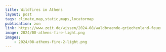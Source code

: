 ```yaml
---
title: Wildfires in Athens
layout: post
tags: climate,map,static,maps,locatormap
publication: zon
link: https://www.zeit.de/wissen/2024-08/waldbraende-griechenland-feuerwehr-athen-attika-meltemi
image: 2024/08-athens-fire-light.png
images:
    - 2024/08-athens-fire-2-light.png
---
```

